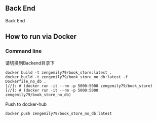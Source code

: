 Back End
----------
Back End
## How to run via Docker


### Command line
请切换到Backend目录下
```
docker build -t zengemily79/book_store:latest .
docker build -t zengemily79/book_store_no_db:latest -f Dockerfile_no_db .
[//]: # (docker run -it --rm -p 5000:5000 zengemily79/book_store)
[//]: # (docker run -it --rm -p 5000:5000 zengemily79/book_store_no_db)
```
Push to docker-hub
```
docker push zengemily79/book_store_no_db:latest
```

